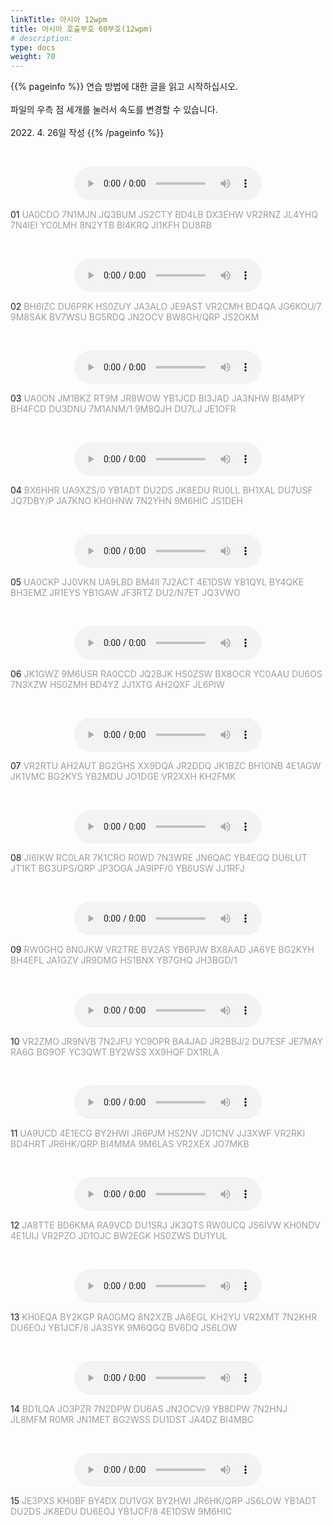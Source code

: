 ```yaml
---
linkTitle: 아시아 12wpm
title: 아시아 호출부호 60부호(12wpm)
# description: 
type: docs
weight: 70
---
```


{{% pageinfo %}}
연습 방법에 대한 글을 읽고 시작하십시오.<br>
<br>
파일의 우측 점 세개를 눌러서 속도를 변경할 수 있습니다.<br>
<br>
2022. 4. 26일 작성
{{% /pageinfo %}}

<p data-ke-size="size16">&nbsp;</p>
<center><audio src="https://blog.kakaocdn.net/dn/cECE0X/btrAQ6ewPtH/QnA5ODczpy5uR8fjE7UxQ1/tfile.mp3" controls="controls"></audio></center>
<p data-ke-size="size16">01 <span style="color: #9d9d9d;">UA0CDO 7N1MJN JQ3BUM JS2CTY BD4LB DX3EHW VR2RNZ JL4YHQ 7N4IEI YC0LMH 8N2YTB BI4KRQ JI1KFH DU8RB &nbsp;&nbsp;</span></p>
<p data-ke-size="size16">&nbsp;</p>
<center><audio src="https://blog.kakaocdn.net/dn/c9Gimj/btrAVtZVT8n/UmKtDJbV4NUBd4C2yvDKFK/tfile.mp3" controls="controls"></audio></center>
<p data-ke-size="size16">02 <span style="color: #9d9d9d;">BH6IZC DU6PRK HS0ZUY JA3ALO JE9AST VR2CMH BD4QA JG6KOU/7 9M8SAK BV7WSU BG5RDQ JN2OCV BW8GH/QRP JS2OKM &nbsp;&nbsp;</span></p>
<p data-ke-size="size16">&nbsp;</p>
<center><audio src="https://blog.kakaocdn.net/dn/QWi4k/btrAQf9Q2fh/nAm3zu5oIvDbExjOFAyvY1/tfile.mp3" controls="controls"></audio></center>
<p data-ke-size="size16">03 <span style="color: #9d9d9d;">UA0ON JM1BKZ RT9M JR8WOW YB1JCD BI3JAD JA3NHW BI4MPY BH4FCD DU3DNU 7M1ANM/1 9M8QJH DU7LJ JE1OFR &nbsp;&nbsp;</span></p>
<p data-ke-size="size16">&nbsp;</p>
<center><audio src="https://blog.kakaocdn.net/dn/ttap8/btrARLubhnM/P408f3dnHwDtYUHmdiaCtk/tfile.mp3" controls="controls"></audio></center>
<p data-ke-size="size16">04 <span style="color: #9d9d9d;">BX6HHR UA9XZS/0 YB1ADT DU2DS JK8EDU RU0LL BH1XAL DU7USF JQ7DBY/P JA7KNO KH0HNW 7N2YHN 9M6HIC JS1DEH &nbsp;&nbsp;</span></p>
<p data-ke-size="size16">&nbsp;</p>
<center><audio src="https://blog.kakaocdn.net/dn/9q1XN/btrAWBQXiWs/VWezRWVuxPJvk8wEcKpJbK/tfile.mp3" controls="controls"></audio></center>
<p data-ke-size="size16">05 <span style="color: #9d9d9d;">UA0CKP JJ0VKN UA9LBD BM4II 7J2ACT 4E1DSW YB1QYL BY4QKE BH3EMZ JR1EYS YB1GAW JF3RTZ DU2/N7ET JQ3VWO &nbsp;&nbsp;</span></p>
<p data-ke-size="size16">&nbsp;</p>
<center><audio src="https://blog.kakaocdn.net/dn/c3t13t/btrARFGPywh/ykDpaY9uJoyUnLwUutKlQk/tfile.mp3" controls="controls"></audio></center>
<p data-ke-size="size16">06 <span style="color: #9d9d9d;">JK1GWZ 9M6USR RA0CCD JQ2BJK HS0ZSW BX8OCR YC0AAU DU6OS 7N3XZW HS0ZMH BD4YZ JJ1XTG AH2QXF JL6PIW &nbsp;&nbsp;</span></p>
<p data-ke-size="size16">&nbsp;</p>
<center><audio src="https://blog.kakaocdn.net/dn/ePI06n/btrAREHVthT/uljrHN8BggcnnZOaGnZ7sK/tfile.mp3" controls="controls"></audio></center>
<p data-ke-size="size16">07 <span style="color: #9d9d9d;"> VR2RTU AH2AUT BG2GHS XX9DQA JR2DDQ JK1BZC BH1ONB 4E1AGW JK1VMC BG2KYS YB2MDU JO1DGE VR2XXH KH2FMK &nbsp;&nbsp;</span></p>
<p data-ke-size="size16">&nbsp;</p>
<center><audio src="https://blog.kakaocdn.net/dn/5zfcH/btrASCJBjzy/Oktq1NNGXrT67yaCxw6CL1/tfile.mp3" controls="controls"></audio></center>
<p data-ke-size="size16">08 <span style="color: #9d9d9d;">JI6IKW RC0LAR 7K1CRO R0WD 7N3WRE JN6QAC YB4EGQ DU6LUT JT1KT BG3UPS/QRP JP3OGA JA9IPF/0 YB6USW JJ1RFJ &nbsp;&nbsp;</span></p>
<p data-ke-size="size16">&nbsp;</p>
<center><audio src="https://blog.kakaocdn.net/dn/2YdEC/btrARKWn6Ga/9IwoGteYz5aoZ30KuEDwy1/tfile.mp3" controls="controls"></audio></center>
<p data-ke-size="size16">09 <span style="color: #9d9d9d;">RW0GHQ 8N0JKW VR2TRE BV2AS YB6PJW BX8AAD JA6YE BG2KYH BH4EFL JA1GZV JR9DMG HS1BNX YB7GHQ JH3BGD/1 &nbsp;&nbsp;</span></p>
<p data-ke-size="size16">&nbsp;</p>
<center><audio src="https://blog.kakaocdn.net/dn/bbUExw/btrARp5102R/hcmzfP0NmUYkSB4wzHV1l1/tfile.mp3" controls="controls"></audio></center>
<p data-ke-size="size16">10 <span style="color: #9d9d9d;">VR2ZMO JR9NVB 7N2JFU YC9OPR BA4JAD JR2BBJ/2 DU7ESF JE7MAY RA6G BG9OF YC3QWT BY2WSS XX9HQF DX1RLA &nbsp;&nbsp;</span></p>
<p data-ke-size="size16">&nbsp;</p>
<center><audio src="https://blog.kakaocdn.net/dn/oZbhn/btrAWzZTK8r/RLU6DORpu8uNt4kPUZk1Jk/tfile.mp3" controls="controls"></audio></center>
<p data-ke-size="size16">11 <span style="color: #9d9d9d;">UA9UCD 4E1ECG BY2HWI JR6PJM HS2NV JD1CNV JJ3XWF VR2RKI BD4HRT JR6HK/QRP BI4MMA 9M6LAS VR2XEX JO7MKB &nbsp;&nbsp;</span></p>
<p data-ke-size="size16">&nbsp;</p>
<center><audio src="https://blog.kakaocdn.net/dn/vtTIB/btrAWBwEvOr/MohEKg0c8wjx2b87oYS3Hk/tfile.mp3" controls="controls"></audio></center>
<p data-ke-size="size16">12 <span style="color: #9d9d9d;"> JA8TTE BD6KMA RA9VCD DU1SRJ JK3QTS RW0UCQ JS6IVW KH0NDV 4E1UIJ VR2PZO JD1OJC BW2EGK HS0ZWS DU1YUL &nbsp;&nbsp;</span></p>
<p data-ke-size="size16">&nbsp;</p>
<center><audio src="https://blog.kakaocdn.net/dn/bO7ECi/btrAQ6ewVMK/KWzX1ggsK09fLxTkykNPwK/tfile.mp3" controls="controls"></audio></center>
<p data-ke-size="size16">13 <span style="color: #9d9d9d;">KH0EQA BY2KGP RA0GMQ 8N2XZB JA6EGL KH2YU VR2XMT 7N2KHR DU6EOJ YB1JCF/8 JA3SYK 9M6QGQ BV6DQ JS6LOW &nbsp;&nbsp;</span></p>
<p data-ke-size="size16">&nbsp;</p>
<center><audio src="https://blog.kakaocdn.net/dn/bu1sQ6/btrAQ57OG3K/FMGPuvfjrVw8TVdq4sqcS1/tfile.mp3" controls="controls"></audio></center>
<p data-ke-size="size16">14 <span style="color: #9d9d9d;">BD1LQA JO3PZR 7N2DPW DU6AS JN2OCV/9 YB8DPW 7N2HNJ JL8MFM R0MR JN1MET BG2WSS DU1DST JA4DZ BI4MBC &nbsp;&nbsp;</span></p>
<p data-ke-size="size16">&nbsp;</p>
<center><audio src="https://blog.kakaocdn.net/dn/bbIgOB/btrAR9n5dxN/98KtM34DWxAdemAhey2PM1/tfile.mp3" controls="controls"></audio></center>
<p data-ke-size="size16">15 <span style="color: #9d9d9d;">JE3PXS KH0BF BY4DX DU1VGX BY2HWI JR6HK/QRP JS6LOW YB1ADT DU2DS JK8EDU DU6EOJ YB1JCF/8 4E1DSW 9M6HIC &nbsp;&nbsp;</span></p>
<p data-ke-size="size16">&nbsp;</p>
<p data-ke-size="size16">&nbsp;</p>